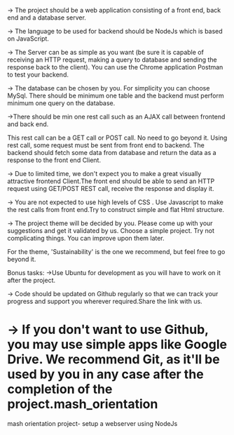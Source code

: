 -> The project should be a web application consisting of a front end, back end and a database server.

-> The language to be used for backend should be NodeJs which is based on JavaScript.

-> The Server can be as simple as you want (be sure it is capable of receiving an HTTP request, making a query to database and sending the response back to the client).
You can use the Chrome application Postman to test your backend.

-> The database can be chosen by you. For simplicity you can choose MySql. There should be minimum one table and the backend must perform minimum one query on the database.

->There should be min one rest call such as an AJAX call between frontend and back end.

This rest call can be a GET call or POST call. No need to go beyond it.
Using rest call, some request must be sent from front end to backend. The backend should fetch some data from database and return the data as a response to the front end Client.

-> Due to limited time, we don't expect you to make a great visually attractive frontend Client.The front end should be able to send an HTTP request using GET/POST REST call, receive the response and display it.

-> You are not expected to use high levels of CSS . Use Javascript  to make the rest calls from front end.Try to construct simple and flat Html structure.

-> The project theme will be decided by you. Please come up with your suggestions and get it validated by us. Choose a simple project. Try not complicating things. You can improve upon them later.

For the theme, 'Sustainability' is the one we recommend, but feel free to go beyond it.

Bonus tasks: 
->Use Ubuntu for development as you will have to work on it after the project.

-> Code should be updated on Github regularly so that we can track your progress and support you wherever required.Share the link with us.

-> If you don't want to use Github, you may use simple apps like Google Drive. We recommend Git, as it'll be used by you in any case after the completion of the project.mash_orientation
================

mash orientation project- setup a webserver using NodeJs
